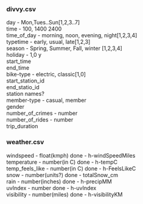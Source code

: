 ### divvy.csv
day	             - Mon,Tues..Sun[1,2,3..7]					<br />
time  			 - 100, 1400 2400						        <br />
time_of_day	     - morning, noon, evening, night[1,2,3,4] <br />
typetime         - early, usual, late[1,2,3]				<br />
season           - Spring, Summer, Fall, winter [1,2,3,4]	<br />
holiday			 - 1,0                  					y<br />
start_time            									<br />
end_time         											<br />
bike-type        - electric, classic[1,0]				<br />
start_station_id 											<br />
end_statio_id    									<br />
station names?   <br />
member-type      - casual, member						<br />
gender            <br />
number_of_crimes - number <br />
number_of_rides  - number <br />
trip_duration    <br />

### weather.csv
windspeed        - float(kmph)								done - h-windSpeedMiles <br />
temperature      - number(in C)								done - h-tempC <br />
temp_feels_like  - number(in C)								done - h-FeelsLikeC <br />
snow             - number(units?)							done - totalSnow_cm <br />
rain 		     - number(inches)							    done - h-precipMM <br />
uvIndex 		 - number									        done - h-uvIndex <br />
visibility       - number(miles)							done - h-visibilityKM <br />
